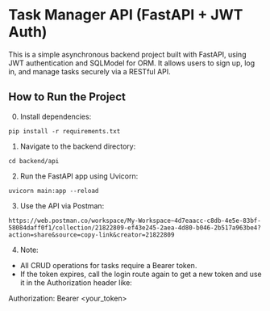 
# Task Manager API (FastAPI + JWT Auth)

This is a simple asynchronous backend project built with FastAPI, using JWT authentication and SQLModel for ORM. It allows users to sign up, log in, and manage tasks securely via a RESTful API.

## How to Run the Project

0) Install dependencies:

```pip install -r requirements.txt```

1) Navigate to the backend directory:

```cd backend/api```

2) Run the FastAPI app using Uvicorn:

```uvicorn main:app --reload```

3) Use the API via Postman:

```https://web.postman.co/workspace/My-Workspace~4d7eaacc-c8db-4e5e-83bf-58084daff0f1/collection/21822809-ef43e245-2aea-4d80-b046-2b517a963be4?action=share&source=copy-link&creator=21822809```

4) Note:
- All CRUD operations for tasks require a Bearer token.
- If the token expires, call the login route again to get a new token and use it in the Authorization header like:

Authorization: Bearer <your_token>

